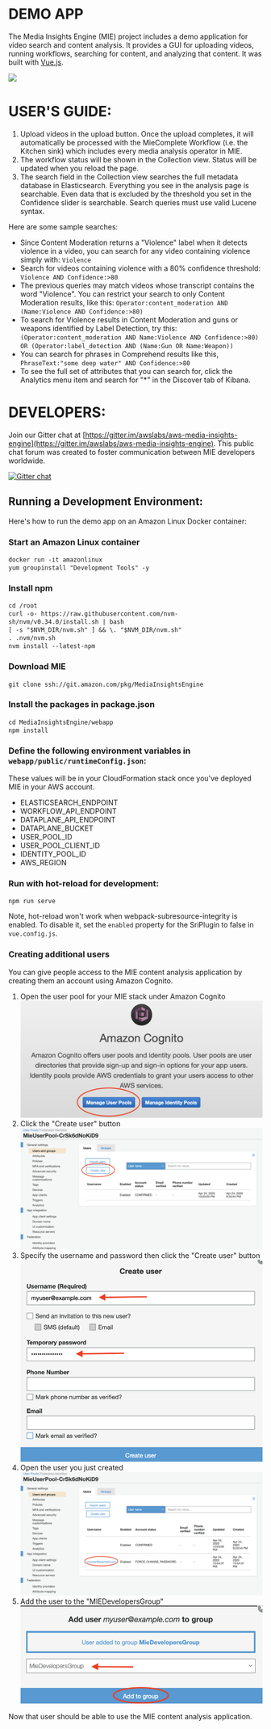 # DEMO APP

The Media Insights Engine (MIE) project includes a demo application for video search and content analysis. It provides a GUI for uploading videos, running workflows, searching for content, and analyzing that content. It was built with [Vue.js](https://vuejs.org). 

![](/doc/images/MIEDemo.gif)

# USER'S GUIDE:

1. Upload videos in the upload button. Once the upload completes, it will automatically be processed with the MieComplete Workflow (i.e. the Kitchen sink) which includes every media analysis operator in MIE.
2. The workflow status will be shown in the Collection view. Status will be updated when you reload the page.
3. The search field in the Collection view searches the full metadata database in Elasticsearch. Everything you see in the analysis page is searchable. Even data that is excluded by the threshold you set in the Confidence slider is searchable. Search queries must use valid Lucene syntax.

Here are some sample searches:

* Since Content Moderation returns a "Violence" label when it detects violence in a video, you can search for any video containing violence simply with: `Violence`
* Search for videos containing violence with a 80% confidence threshold: `Violence AND Confidence:>80` 
* The previous queries may match videos whose transcript contains the word "Violence". You can restrict your search to only Content Moderation results, like this: `Operator:content_moderation AND (Name:Violence AND Confidence:>80)`
* To search for Violence results in Content Moderation and guns or weapons identified by Label Detection, try this: `(Operator:content_moderation AND Name:Violence AND Confidence:>80) OR (Operator:label_detection AND (Name:Gun OR Name:Weapon))`  
* You can search for phrases in Comprehend results like this, `PhraseText:"some deep water" AND Confidence:>80`
* To see the full set of attributes that you can search for, click the Analytics menu item and search for "*" in the Discover tab of Kibana.

# DEVELOPERS:

Join our Gitter chat at [https://gitter.im/awslabs/aws-media-insights-engine](https://gitter.im/awslabs/aws-media-insights-engine). This public chat forum was created to foster communication between MIE developers worldwide.

[![Gitter chat](https://badges.gitter.im/gitterHQ/gitter.png)](https://gitter.im/awslabs/aws-media-insights-engine)

## Running a Development Environment:

Here's how to run the demo app on an Amazon Linux Docker container:

### Start an Amazon Linux container
```
docker run -it amazonlinux
yum groupinstall "Development Tools" -y
```

### Install npm
```
cd /root
curl -o- https://raw.githubusercontent.com/nvm-sh/nvm/v0.34.0/install.sh | bash
[ -s "$NVM_DIR/nvm.sh" ] && \. "$NVM_DIR/nvm.sh"
. .nvm/nvm.sh
nvm install --latest-npm
```

### Download MIE 
```
git clone ssh://git.amazon.com/pkg/MediaInsightsEngine
```

### Install the packages in package.json
```
cd MediaInsightsEngine/webapp
npm install
```

### Define the following environment variables in `webapp/public/runtimeConfig.json`:
These values will be in your CloudFormation stack once you've deployed MIE in your AWS account. 
* ELASTICSEARCH_ENDPOINT
* WORKFLOW_API_ENDPOINT
* DATAPLANE_API_ENDPOINT
* DATAPLANE_BUCKET
* USER_POOL_ID
* USER_POOL_CLIENT_ID
* IDENTITY_POOL_ID
* AWS_REGION


### Run with hot-reload for development:
```
npm run serve
```

Note, hot-reload won't work when webpack-subresource-integrity is enabled. To disable it, set the `enabled` property for the SriPlugin to false in `vue.config.js`.  
  

### Creating additional users

You can give people access to the MIE content analysis application by creating them an account using Amazon Cognito.

1. Open the user pool for your MIE stack under Amazon Cognito
![](/doc/images/Cognito1-manage_user_pools.png)
2. Click the "Create user" button
![](/doc/images/Cognito2-create_user.png)
3. Specify the username and password then click the "Create user" button
![](/doc/images/Cognito3-set_password.png)
4. Open the user you just created
![](/doc/images/Cognito4-edit_user.png)
5. Add the user to the "MIEDevelopersGroup" 
![](/doc/images/Cognito5-add_to_group.png)

Now that user should be able to use the MIE content analysis application.

